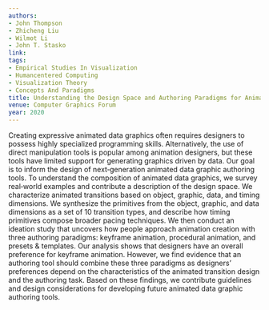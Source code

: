```yaml
---
authors:
- John Thompson
- Zhicheng Liu
- Wilmot Li
- John T. Stasko
link:
tags:
- Empirical Studies In Visualization
- Humancentered Computing
- Visualization Theory
- Concepts And Paradigms
title: Understanding the Design Space and Authoring Paradigms for Animated Data Graphics.
venue: Computer Graphics Forum
year: 2020
---
```

Creating expressive animated data graphics often requires designers to possess highly specialized programming skills. Alternatively, the use of direct manipulation tools is popular among animation designers, but these tools have limited support for generating graphics driven by data. Our goal is to inform the design of next‐generation animated data graphic authoring tools. To understand the composition of animated data graphics, we survey real‐world examples and contribute a description of the design space. We characterize animated transitions based on object, graphic, data, and timing dimensions. We synthesize the primitives from the object, graphic, and data dimensions as a set of 10 transition types, and describe how timing primitives compose broader pacing techniques. We then conduct an ideation study that uncovers how people approach animation creation with three authoring paradigms: keyframe animation, procedural animation, and presets & templates. Our analysis shows that designers have an overall preference for keyframe animation. However, we find evidence that an authoring tool should combine these three paradigms as designers’ preferences depend on the characteristics of the animated transition design and the authoring task. Based on these findings, we contribute guidelines and design considerations for developing future animated data graphic authoring tools.